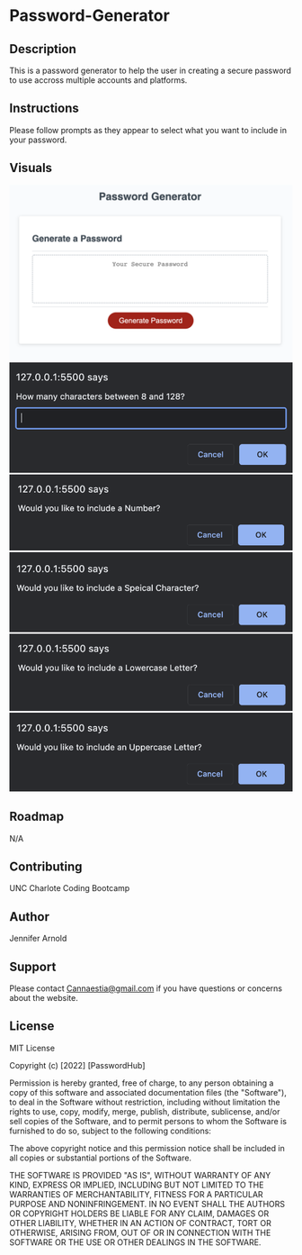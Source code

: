 # Password-Generator

## Description
This is a password generator to help the user in creating a secure password to use accross multiple accounts and platforms. 

## Instructions
Please follow prompts as they appear to select what you want to include in your password.  

## Visuals
![Password Generator](https://github.com/Cannaestia/Password-Generator/blob/main/Screen%20Shot%202022-08-22%20at%203.04.24%20AM.png?raw=true)
![Password Generator](https://github.com/Cannaestia/Password-Generator/blob/main/Screen%20Shot%202022-08-22%20at%203.04.42%20AM.png?raw=true)
![Password Generator](https://github.com/Cannaestia/Password-Generator/blob/main/Screen%20Shot%202022-08-22%20at%203.04.58%20AM.png?raw=true)
![Password Generator](https://github.com/Cannaestia/Password-Generator/blob/main/Screen%20Shot%202022-08-22%20at%203.05.10%20AM.png?raw=true)
![Password Generator](https://github.com/Cannaestia/Password-Generator/blob/main/Screen%20Shot%202022-08-22%20at%203.05.17%20AM.png?raw=true)
![Password Generator](https://github.com/Cannaestia/Password-Generator/blob/main/Screen%20Shot%202022-08-22%20at%203.05.28%20AM.png?raw=true)

## Roadmap
  N/A

## Contributing
UNC Charlote Coding Bootcamp

## Author
Jennifer Arnold 

## Support
Please contact Cannaestia@gmail.com if you have questions or concerns about the website. 

## License 

MIT License

Copyright (c) [2022] [PasswordHub]

Permission is hereby granted, free of charge, to any person obtaining a copy
of this software and associated documentation files (the "Software"), to deal
in the Software without restriction, including without limitation the rights
to use, copy, modify, merge, publish, distribute, sublicense, and/or sell
copies of the Software, and to permit persons to whom the Software is
furnished to do so, subject to the following conditions:

The above copyright notice and this permission notice shall be included in all
copies or substantial portions of the Software.

THE SOFTWARE IS PROVIDED "AS IS", WITHOUT WARRANTY OF ANY KIND, EXPRESS OR
IMPLIED, INCLUDING BUT NOT LIMITED TO THE WARRANTIES OF MERCHANTABILITY,
FITNESS FOR A PARTICULAR PURPOSE AND NONINFRINGEMENT. IN NO EVENT SHALL THE
AUTHORS OR COPYRIGHT HOLDERS BE LIABLE FOR ANY CLAIM, DAMAGES OR OTHER
LIABILITY, WHETHER IN AN ACTION OF CONTRACT, TORT OR OTHERWISE, ARISING FROM,
OUT OF OR IN CONNECTION WITH THE SOFTWARE OR THE USE OR OTHER DEALINGS IN THE
SOFTWARE.
